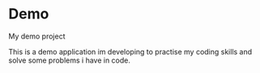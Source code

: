 # Demo
My demo project

This is a demo application im developing to practise my coding skills and solve some problems i have in code.
